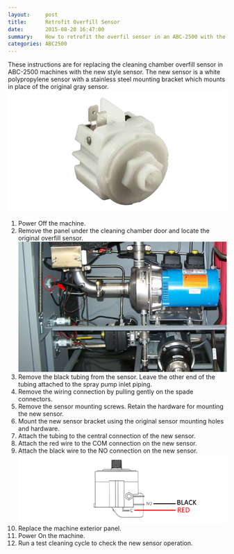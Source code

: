 ```yaml
---
layout:     post
title:      Retrofit Overfill Sensor
date:       2015-08-20 16:47:00
summary:    How to retrofit the overfil sensor in an ABC-2500 with the new style sensor.
categories: ABC2500
---
```


These instructions are for replacing the cleaning chamber overfill sensor in ABC-2500 machines with the new style sensor. The new sensor is a white polypropylene sensor with a stainless steel mounting bracket which mounts in place of the original gray sensor.
![New Style Overfill Sensor](/images/OverfillSensorNewStyle.png)

1. Power Off the machine.
2. Remove the panel under the cleaning chamber door and locate the original overfill sensor.
  ![Overfill Sensor Location](/images/OverfillSensorLocation.jpg)
3. Remove the black tubing from the sensor. Leave the other end of the tubing attached to the spray pump inlet piping.
3. Remove the wiring connection by pulling gently on the spade connectors.
4. Remove the sensor mounting screws. Retain the hardware for mounting the new sensor.
5. Mount the new sensor bracket using the original sensor mounting holes and hardware.
6. Attach the tubing to the central connection of the new sensor.
7. Attach the red wire to the COM connection on the new sensor.
8. Attach the black wire to the NO connection on the new sensor.
  ![New Style Overfill Sensor Wiring Connections](/images/OverfillSensorWiring.png)
9. Replace the machine exterior panel.
10. Power On the machine.
11. Run a test cleaning cycle to check the new sensor operation.
